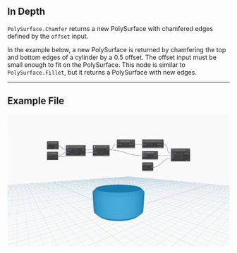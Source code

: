 ## In Depth
`PolySurface.Chamfer` returns a new PolySurface with chamfered edges defined by the `offset` input. 

In the example below, a new PolySurface is returned by chamfering the top and bottom edges of a cylinder by a 0.5 offset. The offset input must be small enough to fit on the PolySurface. This node is similar to `PolySurface.Fillet`, but it returns a PolySurface with new edges.

___
## Example File

![PolySurface.Chamfer](./Autodesk.DesignScript.Geometry.PolySurface.Chamfer_img.jpg)